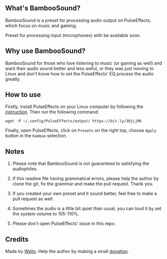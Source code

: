 
## What's BambooSound?

BambooSound is a preset for processing audio output on PulseEffects, which focus on music and gaming.

Preset for processing input (microphones) with be available soon.

## Why use BambooSound?

BambooSound for those who love listening to music (or gaming as well) and want their audio sound better and less awful, or they was just moving to Linux and don't know how to set the PulseEffects' EQ process the audio greatly.

## How to use

Firstly, install PulseEffects on your Linux computer by following the [instruction](https://github.com/wwmm/pulseeffects/#installation).  Then run the following command:

`wget -P ~/.config/PulseEffects/output/ https://bit.ly/30jLjMk`

Finally, open PulseEffects, click on `Presets` on the right top, choose `Apply` button in the `bamboo` selection.

## Notes

1. Please note that BambooSound is not guaranteed to satisfying the audiophiles.

2. If this readme file having grammatical errors, please help the author by clone the git, fix the grammar and make the pull request. Thank you.

3. If you created your own preset and it sound better, feel free to make a pull request as well.

4. Sometimes the audio is a little bit quiet than usual, you can loud it by set the system volume to 105-110%.

5. Please don't open PulseEffects' issue in this repo.

## Credits

Made by [Wello](https://github.com/wello6143). Help the author by making a small [donation](https://paypal.me/wello6143).
